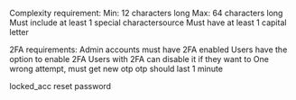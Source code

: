 Complexity requirement:
Min: 12 characters long
Max: 64 characters long
Must include at least 1 special charactersource
Must have at least 1 capital letter

2FA requirements:
Admin accounts must have 2FA enabled
Users have the option to enable 2FA
Users with 2FA can disable it if they want to
One wrong attempt, must get new otp
otp should last 1 minute

locked_acc
reset password